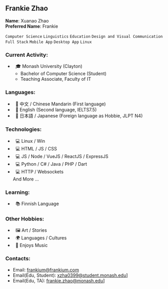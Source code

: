 ## Frankie Zhao

**Name**: Xuanao Zhao  
**Preferred Name**: Frankie  

`Computer Science` `Linguistics` `Education` `Design and Visual Communication`  
`Full Stack` `Mobile App` `Desktop App` `Linux`

### Current Activity:  
* &nbsp; 🎓 Monash University (Clayton)
  * Bachelor of Computer Science (Student)
  * Teaching Associate, Faculty of IT

### Languages:  
* &nbsp; 💬 中文 / Chinese Mandarin (First language)  
* &nbsp; 💬 English (Second language, IELTS7.5)  
* &nbsp; 💬 日本語 / Japanese (Foreign language as Hobbie, JLPT N4)  

### Technologies:  
* &nbsp; 💻 Linux / Win  
* &nbsp; 💻 HTML / JS / CSS  
* &nbsp; 💻 JS / Node / VueJS / ReactJS / ExpressJS  
* &nbsp; 💻 Python / C# / Java / PHP / Dart  
* &nbsp; 💻 HTTP / Websockets  
And More ...  

### Learning:  
* &nbsp; 📚 Finnish Language  

### Other Hobbies:  
* &nbsp; 🖼️ Art / Stories  
* &nbsp; 🌍 Languages / Cultures  
* &nbsp; 🎼 Enjoys Music

### Contacts:
 - Email: [frankium@frankium.com](mailto:frankium@frankium.com)
 - Email(Edu, Student): [xzha0399@student.monash.edu](mailto:xzha0399@student.monash.edu)]
 - Email(Edu, TA): [frankie.zhao@monash.edu](mailto:frankie.zhao@monash.edu)]
